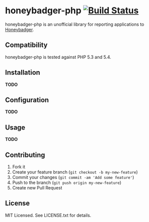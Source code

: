 # honeybadger-php [![Build Status](https://secure.travis-ci.org/gevans/honeybadger-php.png)](http://travis-ci.org/gevans/honeybadger-php)

honeybadger-php is an unofficial library for reporting applications to
[Honeybadger](http://honeybadger.io).

## Compatibility

honeybadger-php is tested against PHP 5.3 and 5.4.

## Installation

**TODO**

## Configuration

**TODO**

## Usage

**TODO**

## Contributing

1. Fork it
2. Create your feature branch (`git checkout -b my-new-feature`)
3. Commit your changes (`git commit -am 'Add some feature'`)
4. Push to the branch (`git push origin my-new-feature`)
5. Create new Pull Request

## License

MIT Licensed. See LICENSE.txt for details.